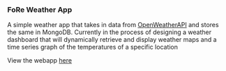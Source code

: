 ### FoRe Weather App


A simple weather app that takes in data from [OpenWeatherAPI](https://openweathermap.org/) and stores the same in MongoDB. Currently in the process of designing a weather dashboard that will dynamically retrieve and display weather maps and a time series graph of the temperatures of a specific location

View the webapp [here](https://foreweatherapp.herokuapp.com/)


